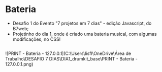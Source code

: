 # Bateria



- Desafio 1 do Evento "7 projetos em 7 dias" - edição Javascript, do B7web;
- Projetinho do dia 1, onde é criado uma bateria musical, com algumas  modificações, no CSS!

![]()

![PRINT - Bateria - 127.0.0.1](C:\Users\lisfl\OneDrive\Área de Trabalho\DESAFIO 7 DIAS\DIA1_drumkit_base\PRINT - Bateria - 127.0.0.1.png)